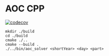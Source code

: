 # AOC CPP

[![codecov](https://codecov.io/gh/donmahallem/aoc/graphs/badge.svg?token=meG36M3hel&component=module_cpp)](https://app.codecov.io/gh/donmahallem/aoc?components%5B0%5D=CPP)

```
mkdir ./build
cd ./build
cmake ./..
cmake --build .
./../bin/aoc_solver <shortYear> <day> <part>


```
